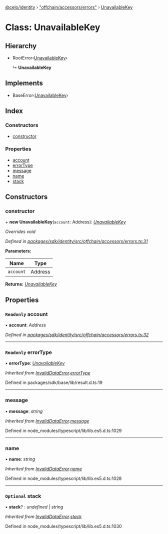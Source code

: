 [@celo/identity](../README.md) › ["offchain/accessors/errors"](../modules/_offchain_accessors_errors_.md) › [UnavailableKey](_offchain_accessors_errors_.unavailablekey.md)

# Class: UnavailableKey

## Hierarchy

* RootError‹[UnavailableKey](../enums/_offchain_accessors_errors_.schemaerrortypes.md#unavailablekey)›

  ↳ **UnavailableKey**

## Implements

* BaseError‹[UnavailableKey](../enums/_offchain_accessors_errors_.schemaerrortypes.md#unavailablekey)›

## Index

### Constructors

* [constructor](_offchain_accessors_errors_.unavailablekey.md#constructor)

### Properties

* [account](_offchain_accessors_errors_.unavailablekey.md#readonly-account)
* [errorType](_offchain_accessors_errors_.unavailablekey.md#readonly-errortype)
* [message](_offchain_accessors_errors_.unavailablekey.md#message)
* [name](_offchain_accessors_errors_.unavailablekey.md#name)
* [stack](_offchain_accessors_errors_.unavailablekey.md#optional-stack)

## Constructors

###  constructor

\+ **new UnavailableKey**(`account`: Address): *[UnavailableKey](_offchain_accessors_errors_.unavailablekey.md)*

*Overrides void*

*Defined in [packages/sdk/identity/src/offchain/accessors/errors.ts:31](https://github.com/celo-org/celo-monorepo/blob/master/packages/sdk/identity/src/offchain/accessors/errors.ts#L31)*

**Parameters:**

Name | Type |
------ | ------ |
`account` | Address |

**Returns:** *[UnavailableKey](_offchain_accessors_errors_.unavailablekey.md)*

## Properties

### `Readonly` account

• **account**: *Address*

*Defined in [packages/sdk/identity/src/offchain/accessors/errors.ts:32](https://github.com/celo-org/celo-monorepo/blob/master/packages/sdk/identity/src/offchain/accessors/errors.ts#L32)*

___

### `Readonly` errorType

• **errorType**: *[UnavailableKey](../enums/_offchain_accessors_errors_.schemaerrortypes.md#unavailablekey)*

*Inherited from [InvalidDataError](_offchain_accessors_errors_.invaliddataerror.md).[errorType](_offchain_accessors_errors_.invaliddataerror.md#readonly-errortype)*

Defined in packages/sdk/base/lib/result.d.ts:19

___

###  message

• **message**: *string*

*Inherited from [InvalidDataError](_offchain_accessors_errors_.invaliddataerror.md).[message](_offchain_accessors_errors_.invaliddataerror.md#message)*

Defined in node_modules/typescript/lib/lib.es5.d.ts:1029

___

###  name

• **name**: *string*

*Inherited from [InvalidDataError](_offchain_accessors_errors_.invaliddataerror.md).[name](_offchain_accessors_errors_.invaliddataerror.md#name)*

Defined in node_modules/typescript/lib/lib.es5.d.ts:1028

___

### `Optional` stack

• **stack**? : *undefined | string*

*Inherited from [InvalidDataError](_offchain_accessors_errors_.invaliddataerror.md).[stack](_offchain_accessors_errors_.invaliddataerror.md#optional-stack)*

Defined in node_modules/typescript/lib/lib.es5.d.ts:1030

